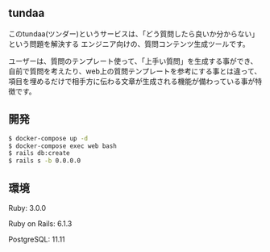 ## tundaa
このtundaa(ツンダー)というサービスは、「どう質問したら良いか分からない」という問題を解決する
エンジニア向けの、質問コンテンツ生成ツールです。

ユーザーは、質問のテンプレート使って、「上手い質問」を生成する事ができ、自前で質問を考えたり、web上の質問テンプレートを参考にする事とは違って、項目を埋めるだけで相手方に伝わる文章が生成される機能が備わっている事が特徴です。

## 開発
```bash
$ docker-compose up -d
$ docker-compose exec web bash
$ rails db:create
$ rails s -b 0.0.0.0
```

## 環境
Ruby: 3.0.0

Ruby on Rails: 6.1.3

PostgreSQL: 11.11

